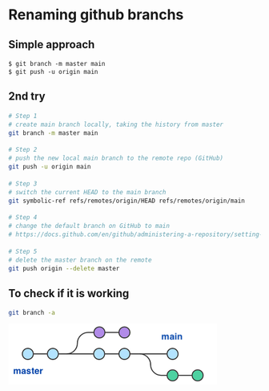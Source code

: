 Renaming github branchs
=====

## Simple approach

```
$ git branch -m master main
$ git push -u origin main
```

## 2nd try

```bash
# Step 1 
# create main branch locally, taking the history from master
git branch -m master main

# Step 2 
# push the new local main branch to the remote repo (GitHub) 
git push -u origin main

# Step 3
# switch the current HEAD to the main branch
git symbolic-ref refs/remotes/origin/HEAD refs/remotes/origin/main

# Step 4
# change the default branch on GitHub to main
# https://docs.github.com/en/github/administering-a-repository/setting-the-default-branch

# Step 5
# delete the master branch on the remote
git push origin --delete master
```

## To check if it is working

```bash
git branch -a
```

![](images/git-master-to-main.png)
